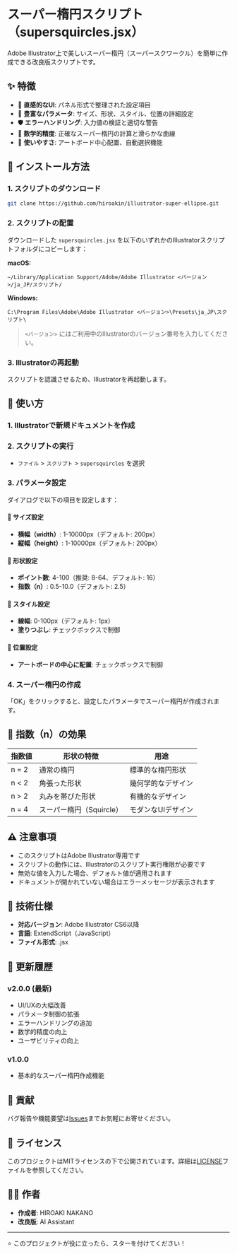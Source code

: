 # スーパー楕円スクリプト（supersquircles.jsx）

Adobe Illustrator上で美しいスーパー楕円（スーパースクワークル）を簡単に作成できる改良版スクリプトです。

## ✨ 特徴

- 🎨 **直感的なUI**: パネル形式で整理された設定項目
- 🔧 **豊富なパラメータ**: サイズ、形状、スタイル、位置の詳細設定
- 🛡️ **エラーハンドリング**: 入力値の検証と適切な警告
- 📐 **数学的精度**: 正確なスーパー楕円の計算と滑らかな曲線
- 🎯 **使いやすさ**: アートボード中心配置、自動選択機能

## 🚀 インストール方法

### 1. スクリプトのダウンロード
```bash
git clone https://github.com/hiroakin/illustrator-super-ellipse.git
```

### 2. スクリプトの配置
ダウンロードした `supersquircles.jsx` を以下のいずれかのIllustratorスクリプトフォルダにコピーします：

**macOS:**
```
~/Library/Application Support/Adobe/Adobe Illustrator <バージョン>/ja_JP/スクリプト/
```

**Windows:**
```
C:\Program Files\Adobe\Adobe Illustrator <バージョン>\Presets\ja_JP\スクリプト\
```

> `<バージョン>` にはご利用中のIllustratorのバージョン番号を入力してください。

### 3. Illustratorの再起動
スクリプトを認識させるため、Illustratorを再起動します。

## 📖 使い方

### 1. Illustratorで新規ドキュメントを作成

### 2. スクリプトの実行
- `ファイル` > `スクリプト` > `supersquircles` を選択

### 3. パラメータ設定
ダイアログで以下の項目を設定します：

#### 📏 サイズ設定
- **横幅（width）**: 1-10000px（デフォルト: 200px）
- **縦幅（height）**: 1-10000px（デフォルト: 200px）

#### 🔷 形状設定
- **ポイント数**: 4-100（推奨: 8-64、デフォルト: 16）
- **指数（n）**: 0.5-10.0（デフォルト: 2.5）

#### 🎨 スタイル設定
- **線幅**: 0-100px（デフォルト: 1px）
- **塗りつぶし**: チェックボックスで制御

#### 📍 位置設定
- **アートボードの中心に配置**: チェックボックスで制御

### 4. スーパー楕円の作成
「OK」をクリックすると、設定したパラメータでスーパー楕円が作成されます。

## 🎯 指数（n）の効果

| 指数値 | 形状の特徴 | 用途 |
|--------|------------|------|
| n = 2 | 通常の楕円 | 標準的な楕円形状 |
| n < 2 | 角張った形状 | 幾何学的なデザイン |
| n > 2 | 丸みを帯びた形状 | 有機的なデザイン |
| n = 4 | スーパー楕円（Squircle） | モダンなUIデザイン |

## ⚠️ 注意事項

- このスクリプトはAdobe Illustrator専用です
- スクリプトの動作には、Illustratorのスクリプト実行権限が必要です
- 無効な値を入力した場合、デフォルト値が適用されます
- ドキュメントが開かれていない場合はエラーメッセージが表示されます

## 🔧 技術仕様

- **対応バージョン**: Adobe Illustrator CS6以降
- **言語**: ExtendScript（JavaScript）
- **ファイル形式**: .jsx

## 📝 更新履歴

### v2.0.0 (最新)
- UI/UXの大幅改善
- パラメータ制御の拡張
- エラーハンドリングの追加
- 数学的精度の向上
- ユーザビリティの向上

### v1.0.0
- 基本的なスーパー楕円作成機能

## 🤝 貢献

バグ報告や機能要望は[Issues](https://github.com/hiroakin/illustrator-super-ellipse/issues)までお気軽にお寄せください。

## 📄 ライセンス

このプロジェクトはMITライセンスの下で公開されています。詳細は[LICENSE](LICENSE)ファイルを参照してください。

## 👨‍💻 作者

- **作成者**: HIROAKI NAKANO
- **改良版**: AI Assistant

---

⭐ このプロジェクトが役に立ったら、スターを付けてください！ 
